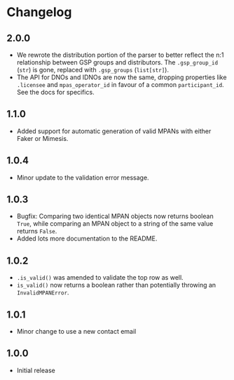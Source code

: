 # Changelog

## 2.0.0

* We rewrote the distribution portion of the parser to better reflect the n:1
  relationship between GSP groups and distributors.  The `.gsp_group_id`
  (`str`) is gone, replaced with `.gsp_groups` (`list[str]`).
* The API for DNOs and IDNOs are now the same, dropping properties like
  `.licensee` and `mpas_operator_id` in favour of a common `participant_id`.
  See the docs for specifics.


## 1.1.0

* Added support for automatic generation of valid MPANs with either Faker or
  Mimesis.


## 1.0.4

* Minor update to the validation error message.


## 1.0.3

* Bugfix: Comparing two identical MPAN objects now returns boolean `True`,
  while comparing an MPAN object to a string of the same value returns `False`.
* Added lots more documentation to the README.


## 1.0.2

* `.is_valid()` was amended to validate the top row as well.
* `is_valid()` now returns a boolean rather than potentially throwing an
  `InvalidMPANError`.


## 1.0.1

* Minor change to use a new contact email


## 1.0.0

* Initial release
